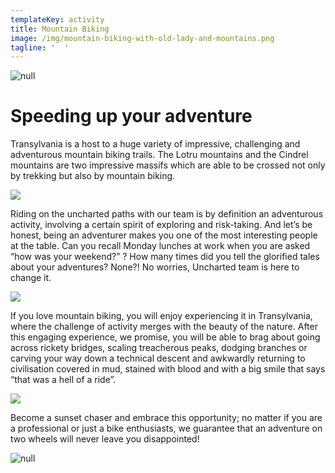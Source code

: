 ```yaml
---
templateKey: activity
title: Mountain Biking
image: /img/mountain-biking-with-old-lady-and-mountains.png
tagline: '  '
---
```

![null](/img/mountain-biking-description.png)

# Speeding up your adventure

Transylvania is a host to a huge variety of impressive, challenging and adventurous mountain biking trails. The Lotru mountains and the Cindrel mountains are two impressive massifs which are able to be crossed not only by trekking but also by mountain biking. 

![](/img/mountain-biking.png)

Riding on the uncharted paths with our team is by definition an   adventurous activity, involving a certain spirit of exploring and risk-taking. And let’s be honest, being an adventurer makes you one of the most interesting people at the table. Can you recall Monday lunches at work when you are asked “how was your weekend?” ?  How many times did you tell the glorified tales about your adventures? None?! No worries, Uncharted team is here to change it. 

![](/img/mountain-biking-with-view-and-small-village.png)

If you love mountain biking, you will enjoy experiencing it in Transylvania, where the challenge of activity merges with the beauty of the nature. After this engaging experience, we promise, you will be able to brag about going across rickety bridges, scaling treacherous peaks, dodging branches or carving your way down a technical descent and awkwardly returning to civilisation covered in mud, stained with blood and with a big smile that says “that was a hell of a ride”.

![](/img/mountain-biking-with-old-house.png)

Become a sunset chaser and embrace this opportunity; no matter if you are a professional or just a bike enthusiasts, we guarantee that an adventure on two wheels will never leave you disappointed!

![null](/img/3056ab6ee3.png)

